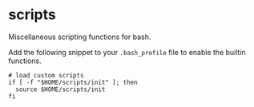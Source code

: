 # scripts
Miscellaneous scripting functions for bash.

Add the following snippet to your `.bash_profile` file to enable the builtin functions.

```
# load custom scripts
if [ -f "$HOME/scripts/init" ]; then
  source $HOME/scripts/init
fi
```
